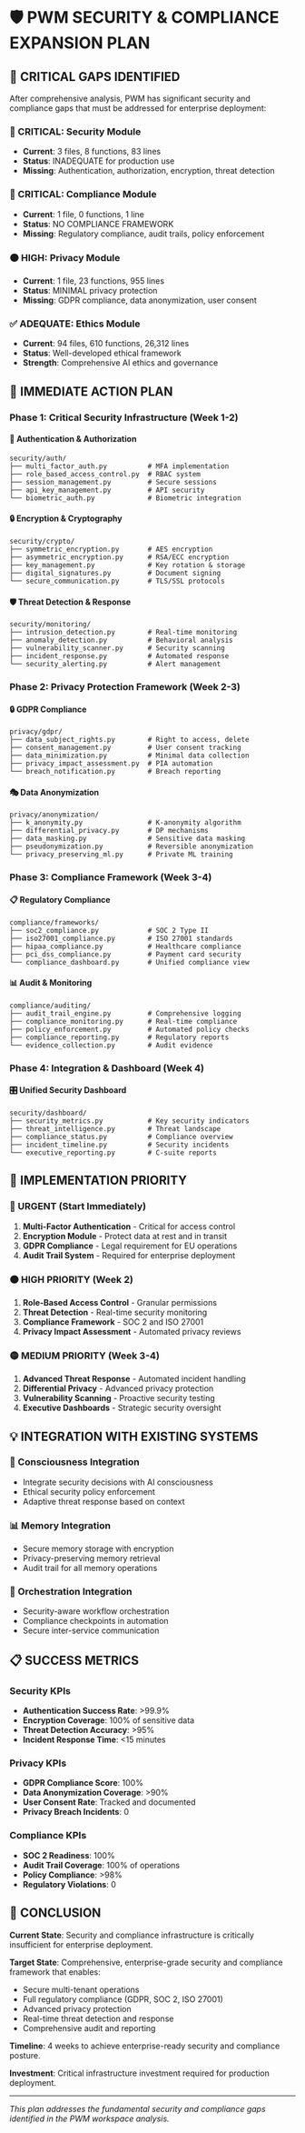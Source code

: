 # 🛡️ PWM SECURITY & COMPLIANCE EXPANSION PLAN

## 🚨 CRITICAL GAPS IDENTIFIED

After comprehensive analysis, PWM has significant security and compliance gaps that must be addressed for enterprise deployment:

### **🔴 CRITICAL: Security Module**
- **Current**: 3 files, 8 functions, 83 lines
- **Status**: INADEQUATE for production use
- **Missing**: Authentication, authorization, encryption, threat detection

### **🔴 CRITICAL: Compliance Module** 
- **Current**: 1 file, 0 functions, 1 line
- **Status**: NO COMPLIANCE FRAMEWORK
- **Missing**: Regulatory compliance, audit trails, policy enforcement

### **🟠 HIGH: Privacy Module**
- **Current**: 1 file, 23 functions, 955 lines
- **Status**: MINIMAL privacy protection
- **Missing**: GDPR compliance, data anonymization, user consent

### **✅ ADEQUATE: Ethics Module**
- **Current**: 94 files, 610 functions, 26,312 lines
- **Status**: Well-developed ethical framework
- **Strength**: Comprehensive AI ethics and governance

## 🎯 IMMEDIATE ACTION PLAN

### **Phase 1: Critical Security Infrastructure (Week 1-2)**

#### **🔐 Authentication & Authorization**
```
security/auth/
├── multi_factor_auth.py          # MFA implementation
├── role_based_access_control.py  # RBAC system
├── session_management.py         # Secure sessions
├── api_key_management.py         # API security
└── biometric_auth.py             # Biometric integration
```

#### **🔒 Encryption & Cryptography**
```
security/crypto/
├── symmetric_encryption.py       # AES encryption
├── asymmetric_encryption.py      # RSA/ECC encryption  
├── key_management.py             # Key rotation & storage
├── digital_signatures.py         # Document signing
└── secure_communication.py       # TLS/SSL protocols
```

#### **🛡️ Threat Detection & Response**
```
security/monitoring/
├── intrusion_detection.py        # Real-time monitoring
├── anomaly_detection.py          # Behavioral analysis
├── vulnerability_scanner.py      # Security scanning
├── incident_response.py          # Automated response
└── security_alerting.py          # Alert management
```

### **Phase 2: Privacy Protection Framework (Week 2-3)**

#### **🔒 GDPR Compliance**
```
privacy/gdpr/
├── data_subject_rights.py        # Right to access, delete
├── consent_management.py         # User consent tracking
├── data_minimization.py          # Minimal data collection
├── privacy_impact_assessment.py  # PIA automation
└── breach_notification.py        # Breach reporting
```

#### **🎭 Data Anonymization**
```
privacy/anonymization/
├── k_anonymity.py                # K-anonymity algorithm
├── differential_privacy.py       # DP mechanisms
├── data_masking.py               # Sensitive data masking
├── pseudonymization.py           # Reversible anonymization
└── privacy_preserving_ml.py      # Private ML training
```

### **Phase 3: Compliance Framework (Week 3-4)**

#### **📋 Regulatory Compliance**
```
compliance/frameworks/
├── soc2_compliance.py            # SOC 2 Type II
├── iso27001_compliance.py        # ISO 27001 standards
├── hipaa_compliance.py           # Healthcare compliance
├── pci_dss_compliance.py         # Payment card security
└── compliance_dashboard.py       # Unified compliance view
```

#### **📊 Audit & Monitoring**
```
compliance/auditing/
├── audit_trail_engine.py         # Comprehensive logging
├── compliance_monitoring.py      # Real-time compliance
├── policy_enforcement.py         # Automated policy checks
├── compliance_reporting.py       # Regulatory reports
└── evidence_collection.py        # Audit evidence
```

### **Phase 4: Integration & Dashboard (Week 4)**

#### **🎛️ Unified Security Dashboard**
```
security/dashboard/
├── security_metrics.py           # Key security indicators
├── threat_intelligence.py        # Threat landscape
├── compliance_status.py          # Compliance overview
├── incident_timeline.py          # Security incidents
└── executive_reporting.py        # C-suite reports
```

## 🚀 IMPLEMENTATION PRIORITY

### **🔴 URGENT (Start Immediately)**
1. **Multi-Factor Authentication** - Critical for access control
2. **Encryption Module** - Protect data at rest and in transit
3. **GDPR Compliance** - Legal requirement for EU operations
4. **Audit Trail System** - Required for enterprise deployment

### **🟠 HIGH PRIORITY (Week 2)**
1. **Role-Based Access Control** - Granular permissions
2. **Threat Detection** - Real-time security monitoring
3. **Compliance Framework** - SOC 2 and ISO 27001
4. **Privacy Impact Assessment** - Automated privacy reviews

### **🟡 MEDIUM PRIORITY (Week 3-4)**
1. **Advanced Threat Response** - Automated incident handling
2. **Differential Privacy** - Advanced privacy protection
3. **Vulnerability Scanning** - Proactive security testing
4. **Executive Dashboards** - Strategic security oversight

## 💡 INTEGRATION WITH EXISTING SYSTEMS

### **🧠 Consciousness Integration**
- Integrate security decisions with AI consciousness
- Ethical security policy enforcement
- Adaptive threat response based on context

### **📊 Memory Integration**  
- Secure memory storage with encryption
- Privacy-preserving memory retrieval
- Audit trail for all memory operations

### **🎯 Orchestration Integration**
- Security-aware workflow orchestration
- Compliance checkpoints in automation
- Secure inter-service communication

## 📋 SUCCESS METRICS

### **Security KPIs**
- **Authentication Success Rate**: >99.9%
- **Encryption Coverage**: 100% of sensitive data
- **Threat Detection Accuracy**: >95%
- **Incident Response Time**: <15 minutes

### **Privacy KPIs**
- **GDPR Compliance Score**: 100%
- **Data Anonymization Coverage**: >90%
- **User Consent Rate**: Tracked and documented
- **Privacy Breach Incidents**: 0

### **Compliance KPIs**
- **SOC 2 Readiness**: 100%
- **Audit Trail Coverage**: 100% of operations
- **Policy Compliance**: >98%
- **Regulatory Violations**: 0

## 🎯 CONCLUSION

**Current State**: Security and compliance infrastructure is critically insufficient for enterprise deployment.

**Target State**: Comprehensive, enterprise-grade security and compliance framework that enables:
- Secure multi-tenant operations
- Full regulatory compliance (GDPR, SOC 2, ISO 27001)
- Advanced privacy protection
- Real-time threat detection and response
- Comprehensive audit and reporting

**Timeline**: 4 weeks to achieve enterprise-ready security and compliance posture.

**Investment**: Critical infrastructure investment required for production deployment.

---

*This plan addresses the fundamental security and compliance gaps identified in the PWM workspace analysis.*
